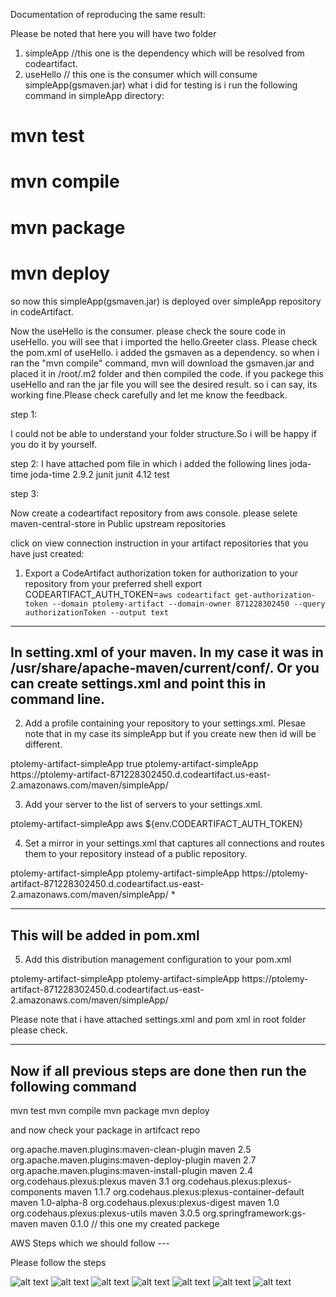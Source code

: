 Documentation of reproducing the same result:

Please be noted that here you will have two folder
1. simpleApp  //this one is the dependency which will be resolved from codeartifact.
2. useHello   // this one is the consumer which will consume simpleApp(gsmaven.jar)
what i did for testing is 
i run the following command in simpleApp directory:
# mvn  test
# mvn compile
# mvn package 
# mvn deploy

so now this simpleApp(gsmaven.jar) is deployed over simpleApp repository in codeArtifact.

Now the useHello is the consumer.
please check the soure code in useHello. you will see that i imported the hello.Greeter class.
Please check the pom.xml of useHello. i added the gsmaven as a dependency.
so when i ran the "mvn compile" command, mvn will download the gsmaven.jar and placed it in /root/.m2 folder and then compiled the code.
if you packege this useHello and ran the jar file you will see the desired result.
so i can say, its working fine.Please check carefully and let me know the feedback.


step 1:

I could not be able to understand your folder structure.So i will be happy if you do it by yourself.


step 2:
I have attached pom file in which i added  the following lines 
        <dependencies>
                <!-- tag::joda[] -->
                <dependency>
                        <groupId>joda-time</groupId>
                        <artifactId>joda-time</artifactId>
                        <version>2.9.2</version>
                </dependency>
                <!-- end::joda[] -->
                <!-- tag::junit[] -->
                <dependency>
                        <groupId>junit</groupId>
                        <artifactId>junit</artifactId>
                        <version>4.12</version>
                        <scope>test</scope>
                </dependency>
                <!-- end::junit[] -->
        </dependencies>


step 3:

Now create a codeartifact repository from aws console.
please selete maven-central-store in Public upstream repositories 

click on view connection instruction in your artifact repositories that you have just created:

1. Export a CodeArtifact authorization token for authorization to your repository from your preferred shell
export CODEARTIFACT_AUTH_TOKEN=`aws codeartifact get-authorization-token --domain ptolemy-artifact --domain-owner 871228302450 --query authorizationToken --output text`
---------------------------------------------------------------------------------------------------------------------------------------------------------------------------------------
In setting.xml of your maven. In my case it was in /usr/share/apache-maven/current/conf/. Or you can create settings.xml and point this in command line.
----------------------------------------------------------------------------------------------------------------------------------------------------------------------------------------

2. Add a profile containing your repository to your settings.xml.
    Plesae note that in my case its simpleApp but if you create new then id will be different.
<profiles>
  <profile>
    <id>ptolemy-artifact-simpleApp</id>
    <activation>
      <activeByDefault>true</activeByDefault>
    </activation>
    <repositories>
      <repository>
        <id>ptolemy-artifact-simpleApp</id>
        <url>https://ptolemy-artifact-871228302450.d.codeartifact.us-east-2.amazonaws.com/maven/simpleApp/</url>
      </repository>
    </repositories>
  </profile>
</profiles>


3. Add your server to the list of servers to your settings.xml.
<servers>
  <server>
    <id>ptolemy-artifact-simpleApp</id>
    <username>aws</username>
    <password>${env.CODEARTIFACT_AUTH_TOKEN}</password>
  </server>
</servers>

4.  Set a mirror in your settings.xml that captures all connections and routes them to your repository instead of a public repository.
<mirrors>
  <mirror>
    <id>ptolemy-artifact-simpleApp</id>
    <name>ptolemy-artifact-simpleApp</name>
    <url>https://ptolemy-artifact-871228302450.d.codeartifact.us-east-2.amazonaws.com/maven/simpleApp/</url>
    <mirrorOf>*</mirrorOf>
  </mirror>
</mirrors>

---------------------------------------
This will be added in pom.xml
--------------------------------------
5. Add this distribution management configuration to your pom.xml

<distributionManagement>
  <repository>
    <id>ptolemy-artifact-simpleApp</id>
    <name>ptolemy-artifact-simpleApp</name>
    <url>https://ptolemy-artifact-871228302450.d.codeartifact.us-east-2.amazonaws.com/maven/simpleApp/</url>
  </repository>
</distributionManagement>

Please note that  i have attached settings.xml and pom xml in root folder please check.


----------------------------------------------------
Now if all previous steps are done then run the following command
------------------------
mvn test
mvn compile
mvn package
mvn deploy

and now check your package in artifcact repo

org.apache.maven.plugins:maven-clean-plugin	maven	2.5
org.apache.maven.plugins:maven-deploy-plugin	maven	2.7
org.apache.maven.plugins:maven-install-plugin	maven	2.4
org.codehaus.plexus:plexus	maven	3.1
org.codehaus.plexus:plexus-components	maven	1.1.7
org.codehaus.plexus:plexus-container-default	maven	1.0-alpha-8
org.codehaus.plexus:plexus-digest	maven	1.0
org.codehaus.plexus:plexus-utils	maven	3.0.5
org.springframework:gs-maven  maven	0.1.0   // this one my created packege

AWS Steps which we should follow --- 

Please follow the steps 

![alt text](https://github.com/OneNow/Ptolemy-ARTIFACT/blob/dev1/aws_step_pic/step1.png?raw=true)
![alt text](https://github.com/OneNow/Ptolemy-ARTIFACT/blob/dev1/aws_step_pic/step2.png?raw=true)
![alt text](https://github.com/OneNow/Ptolemy-ARTIFACT/blob/dev1/aws_step_pic/step3.png?raw=true)
![alt text](https://github.com/OneNow/Ptolemy-ARTIFACT/blob/dev1/aws_step_pic/step4.png?raw=true)
![alt text](https://github.com/OneNow/Ptolemy-ARTIFACT/blob/dev1/aws_step_pic/step5.png?raw=true)
![alt text](https://github.com/OneNow/Ptolemy-ARTIFACT/blob/dev1/aws_step_pic/step6.png?raw=true)
![alt text](https://github.com/OneNow/Ptolemy-ARTIFACT/blob/dev1/aws_step_pic/step7.png?raw=true)
